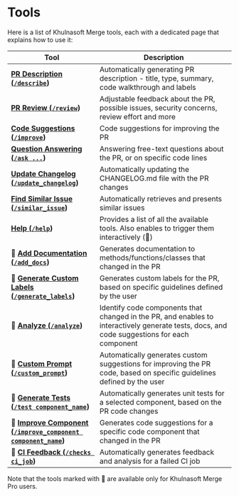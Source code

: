 # Tools

Here is a list of Khulnasoft Merge tools, each with a dedicated page that explains how to use it:

| Tool                                                                                     | Description                                                                                                                                 |
|------------------------------------------------------------------------------------------|---------------------------------------------------------------------------------------------------------------------------------------------|
| **[PR Description (`/describe`](./describe.md))**                                        | Automatically generating PR description - title, type, summary, code walkthrough and labels                                                 |
| **[PR Review (`/review`](./review.md))**                                                 | Adjustable feedback about the PR, possible issues, security concerns, review effort and more                                                |
| **[Code Suggestions (`/improve`](./improve.md))**                                        | Code suggestions for improving the PR                                                                                                       |
| **[Question Answering (`/ask ...`](./ask.md))**                                          | Answering free-text questions about the PR, or on specific code lines                                                                       |
| **[Update Changelog (`/update_changelog`](./update_changelog.md))**                      | Automatically updating the CHANGELOG.md file with the PR changes                                                                            |
| **[Find Similar Issue (`/similar_issue`](./similar_issues.md))**                         | Automatically retrieves and presents similar issues                                                                                         |
| **[Help (`/help`](./help.md))**                                                          | Provides a list of all the available tools. Also enables to trigger them interactively (💎)                                                 |
| **💎 [Add Documentation (`/add_docs`](./documentation.md))**                             | Generates documentation to methods/functions/classes that changed in the PR                                                                 |
| **💎 [Generate Custom Labels (`/generate_labels`](./custom_labels.md))**                 | Generates custom labels for the PR, based on specific guidelines defined by the user                                                        |
| **💎 [Analyze (`/analyze`](./analyze.md))**                                              | Identify code components that changed in the PR, and enables to interactively generate tests, docs, and code suggestions for each component |
| **💎 [Custom Prompt (`/custom_prompt`](./custom_prompt.md))**                            | Automatically generates custom suggestions for improving the PR code, based on specific guidelines defined by the user                      |
| **💎 [Generate Tests (`/test component_name`](./test.md))**                              | Automatically generates unit tests for a selected component, based on the PR code changes                                                   |
| **💎 [Improve Component (`/improve_component component_name`](./improve_component.md))** | Generates code suggestions for a specific code component that changed in the PR                                                             |
| **💎 [CI Feedback (`/checks ci_job`](./ci_feedback.md))**                                | Automatically generates feedback and analysis for a failed CI job                                                                           |

Note that the tools marked with 💎 are available only for Khulnasoft Merge Pro users.